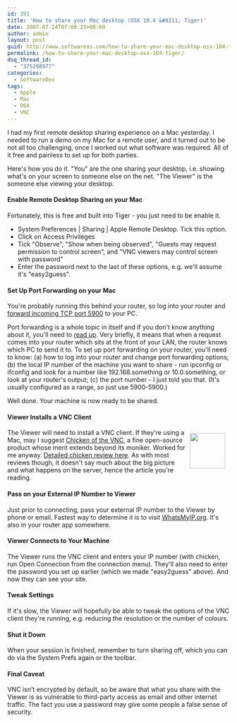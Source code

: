 ```yaml
---
id: 391
title: 'How to share your Mac desktop (OSX 10.4 &#8211; Tiger)'
date: 2007-07-24T07:00:23+00:00
author: admin
layout: post
guid: http://www.softwareas.com/how-to-share-your-mac-desktop-osx-104-tiger
permalink: /how-to-share-your-mac-desktop-osx-104-tiger/
dsq_thread_id:
  - "375208977"
categories:
  - SoftwareDev
tags:
  - Apple
  - Mac
  - OSX
  - VNC
---
```

I had my first remote desktop sharing experience on a Mac yesterday. I needed to run a demo on my Mac for a remote user, and it turned out to be not all too challenging, once I worked out what software was required. All of it free and painless to set up for both parties.

Here's how you do it. "You" are the one sharing your desktop, i.e. showing what's on your screen to someone else on the net. "The Viewer" is the someone else viewing your desktop.

<h4>Enable Remote Desktop Sharing on your Mac</h4>

Fortunately, this is free and built into Tiger - you just need to be enable it.

* System Preferences | Sharing | Apple Remote Desktop. Tick this option.
* Click on Access Privileges
* Tick "Observe", "Show when being observed", "Guests may request permission to control screen", and "VNC viewers may control screen with password"
* Enter the password next to the last of these options, e.g. we'll assume it's "easy2guess".

<h4>Set Up Port Forwarding on your Mac</h4>

You're probably running this behind your router, so log into your router and <a href="http://docs.info.apple.com/article.html?artnum=106847">forward incoming TCP port 5900</a> to your PC.

Port forwarding is a whole topic in itself and if you don't know anything about it, you'll need to <a href="http://portforward.com/routers.htm">read up</a>. Very briefly, it means that when a request comes into your router which sits at the front of your LAN, the router knows which PC to send it to. To set up port forwarding on your router, you'll need to know: (a) how to log into your router and change port forwarding options; (b) the local IP number of the machine you want to share - run ipconfig or ifconfig and look for a number like 192.168.something or 10.0.something, or look at your router's output; (c) the port number - I just told you that. (It's usually configured as a range, so just use 5900-5900.)

Well done. Your machine is now ready to be shared.

<h4>Viewer Installs a VNC Client</h4>


<img src="http://picupper.com/2007/07/23/chickenvnc.jpg" style="float: right; margin: 10px; width:80px; height:80px;"/>

The Viewer will need to install a VNC client. If they're using a Mac, may I suggest <a href="http://sourceforge.net/projects/cotvnc/">Chicken of the VNC</a>, a fine open-source product whose merit extends beyond its moniker. Worked for me anyway. <a href="http://www.nonstopmac.com/2006/02/chicken_of_the_vnc.htm">Detailed chicken review here</a>. As with most reviews though, it doesn't say much about the big picture and what happens on the server, hence the article you're reading.

<h4>Pass on your External IP Number to Viewer</h4>

Just prior to connecting, pass your external IP number to the Viewer by phone or email. Fastest way to determine it is to visit <a href="http://whatsmyip.org/">WhatsMyIP.org</a>. It's also in your router app somewhere. 

<h4>Viewer Connects to Your Machine</h4>

The Viewer runs the VNC client and enters your IP number (with chicken, run Open Connection from the connection menu). They'll also need to enter the password you set up earlier (which we made "easy2guess" above). And now they can see your site.

<h4>Tweak Settings</h4>

If it's slow, the Viewer will hopefully be able to tweak the options of the VNC client they're running, e.g. reducing the resolution or the number of colours.

<h4>Shut it Down</h4>

When your session is finished, remember to turn sharing off, which you can do via the System Prefs again or the toolbar.

<h4>Final Caveat</h4>

VNC isn't encrypted by default, so be aware that what you share with the Viewer is as vulnerable to third-party access as email and other internet traffic. The fact you use a password may give some people a false sense of security.
